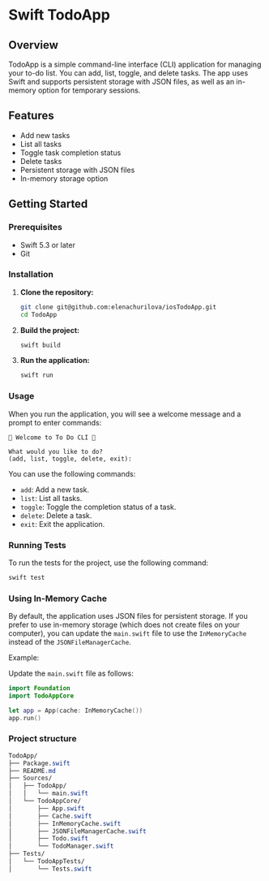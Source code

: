 # Swift TodoApp

## Overview

TodoApp is a simple command-line interface (CLI) application for managing your to-do list. You can add, list, toggle, and delete tasks. The app uses Swift and supports persistent storage with JSON files, as well as an in-memory option for temporary sessions.

## Features

- Add new tasks
- List all tasks
- Toggle task completion status
- Delete tasks
- Persistent storage with JSON files
- In-memory storage option

## Getting Started

### Prerequisites

- Swift 5.3 or later
- Git

### Installation

1. **Clone the repository:**

    ```sh
    git clone git@github.com:elenachurilova/iosTodoApp.git
    cd TodoApp
    ```

2. **Build the project:**

    ```sh
    swift build
    ```

3. **Run the application:**

    ```sh
    swift run
    ```

### Usage

When you run the application, you will see a welcome message and a prompt to enter commands:

```text
🌟 Welcome to To Do CLI 🌟

What would you like to do?
(add, list, toggle, delete, exit):
```


You can use the following commands:

- `add`: Add a new task.
- `list`: List all tasks.
- `toggle`: Toggle the completion status of a task.
- `delete`: Delete a task.
- `exit`: Exit the application.

### Running Tests

To run the tests for the project, use the following command:

```sh
swift test
```

### Using In-Memory Cache

By default, the application uses JSON files for persistent storage. If you prefer to use in-memory storage (which does not create files on your computer), you can update the `main.swift` file to use the `InMemoryCache` instead of the `JSONFileManagerCache`.

Example:

Update the `main.swift` file as follows:

```swift
import Foundation
import TodoAppCore

let app = App(cache: InMemoryCache()) 
app.run()
```

### Project structure 

```css
TodoApp/
├── Package.swift
├── README.md
├── Sources/
│   ├── TodoApp/
│   │   └── main.swift
│   └── TodoAppCore/
│       ├── App.swift
│       ├── Cache.swift
│       ├── InMemoryCache.swift
│       ├── JSONFileManagerCache.swift
│       ├── Todo.swift
│       └── TodoManager.swift
├── Tests/
│   └── TodoAppTests/
│       └── Tests.swift
```

